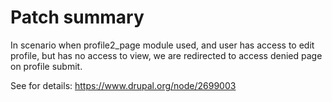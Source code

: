 # Patch summary

In scenario when profile2_page module used, and user has access to edit profile, but has no access to view, we are redirected to access denied page on profile submit.

See for details: https://www.drupal.org/node/2699003